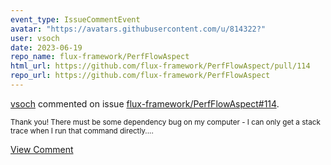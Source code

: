 ```yaml
---
event_type: IssueCommentEvent
avatar: "https://avatars.githubusercontent.com/u/814322?"
user: vsoch
date: 2023-06-19
repo_name: flux-framework/PerfFlowAspect
html_url: https://github.com/flux-framework/PerfFlowAspect/pull/114
repo_url: https://github.com/flux-framework/PerfFlowAspect
---
```


<a href='https://github.com/vsoch' target='_blank'>vsoch</a> commented on issue <a href='https://github.com/flux-framework/PerfFlowAspect/pull/114' target='_blank'>flux-framework/PerfFlowAspect#114</a>.

<small>Thank you! There must be some dependency bug on my computer - I can only get a stack trace when I run that command directly....</small>

<a href='https://github.com/flux-framework/PerfFlowAspect/pull/114' target='_blank'>View Comment</a>